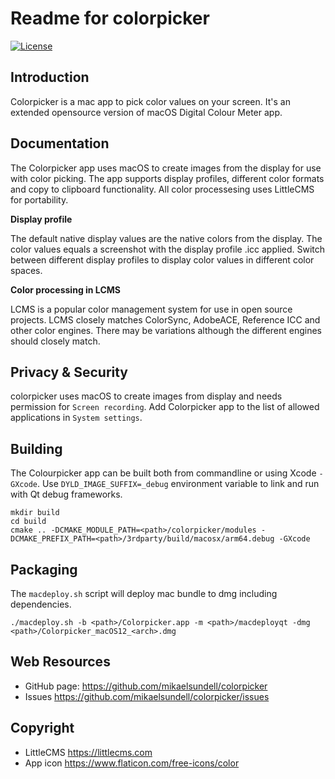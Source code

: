 Readme for colorpicker
======================

[![License](https://img.shields.io/badge/license-BSD%203--Clause-blue.svg?style=flat-square)](https://github.com/mikaelsundell/icloud-snapshot/blob/master/license.md)

Introduction
------------
Colorpicker is a mac app to pick color values on your screen. It's an extended opensource version of macOS Digital Colour Meter app.

Documentation
-------------

The Colorpicker app uses macOS to create images from the display for use with color picking. The app supports display profiles, different color formats and copy to clipboard functionality. All color processesing uses LittleCMS for portability.

**Display profile**

The default native display values are the native colors from the display. The color values equals a screenshot with the display profile .icc applied. Switch between different display profiles to display color values in different color spaces.

**Color processing in LCMS**

LCMS is a popular color management system for use in open source projects. LCMS closely matches ColorSync, AdobeACE, Reference ICC and other color engines. There may be variations although the different engines should closely match.

Privacy & Security
------------------

colorpicker uses macOS to create images from display and needs permission for `Screen recording`. Add Colorpicker app to the list of allowed applications in `System settings`.

Building
--------

The Colourpicker app can be built both from commandline or using Xcode `-GXcode`. Use `DYLD_IMAGE_SUFFIX=_debug` environment variable to link and run with Qt debug frameworks.

```shell
mkdir build
cd build
cmake .. -DCMAKE_MODULE_PATH=<path>/colorpicker/modules -DCMAKE_PREFIX_PATH=<path>/3rdparty/build/macosx/arm64.debug -GXcode
```

Packaging
---------

The `macdeploy.sh` script will deploy mac bundle to dmg including dependencies.

```shell
./macdeploy.sh -b <path>/Colorpicker.app -m <path>/macdeployqt -dmg <path>/Colorpicker_macOS12_<arch>.dmg
```

Web Resources
-------------

* GitHub page:        https://github.com/mikaelsundell/colorpicker
* Issues              https://github.com/mikaelsundell/colorpicker/issues

Copyright
---------

* LittleCMS           https://littlecms.com
* App icon            https://www.flaticon.com/free-icons/color